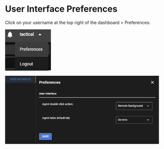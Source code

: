# User Interface Preferences

Click on your username at the top right of the dashboard > Preferences:

![user_prefs](../images/user_prefs.png)


![user_prefs2](../images/user_prefs2.png)